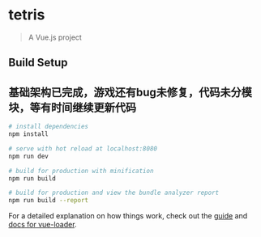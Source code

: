 # tetris

> A Vue.js project

## Build Setup
## 基础架构已完成，游戏还有bug未修复，代码未分模块，等有时间继续更新代码
``` bash
# install dependencies
npm install

# serve with hot reload at localhost:8080
npm run dev

# build for production with minification
npm run build

# build for production and view the bundle analyzer report
npm run build --report
```

For a detailed explanation on how things work, check out the [guide](http://vuejs-templates.github.io/webpack/) and [docs for vue-loader](http://vuejs.github.io/vue-loader).

